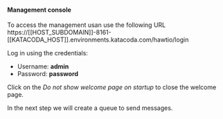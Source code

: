 #### Management console

To access the management usan use the following URL https://[[HOST_SUBDOMAIN]]-8161-[[KATACODA_HOST]].environments.katacoda.com/hawtio/login

Log in using the credentials:

* Username: **admin**
* Password: **password**

Click on the *Do not show welcome page on startup* to close the welcome page.

In the next step we will create a queue to send messages.
